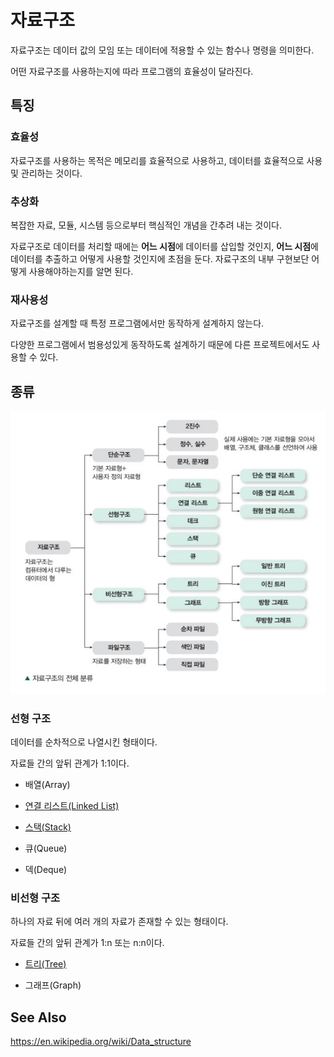 # 자료구조

자료구조는 데이터 값의 모임 또는 데이터에 적용할 수 있는 함수나 명령을 의미한다. 

어떤 자료구조를 사용하는지에 따라 프로그램의 효율성이 달라진다.

## 특징
### 효율성
자료구조를 사용하는 목적은 메모리를 효율적으로 사용하고, 데이터를 효율적으로 사용 및 관리하는 것이다. 

### 추상화
복잡한 자료, 모듈, 시스템 등으로부터 핵심적인 개념을 간추려 내는 것이다.

자료구조로 데이터를 처리할 때에는 **어느 시점**에 데이터를 삽입할 것인지, **어느 시점**에 데이터를 추출하고 어떻게 사용할 것인지에 초점을 둔다. 자료구조의 내부 구현보단 어떻게 사용해야하는지를 알면 된다. 

### 재사용성
자료구조를 설계할 때 특정 프로그램에서만 동작하게 설계하지 않는다. 

다양한 프로그램에서 범용성있게 동작하도록 설계하기 때문에 다른 프로젝트에서도 사용할 수 있다. 

## 종류
![자료구조 종류](./img/type-of-data-structure.png)

### 선형 구조
데이터를 순차적으로 나열시킨 형태이다.

자료들 간의 앞뒤 관계가 1:1이다.

- 배열(Array)

- [연결 리스트(Linked List)](/Data-Structure/Linked-List.md)

- [스택(Stack)](/Data-Structure/Stack.md)

- 큐(Queue)

- 덱(Deque)

### 비선형 구조
하나의 자료 뒤에 여러 개의 자료가 존재할 수 있는 형태이다.

자료들 간의 앞뒤 관계가 1:n 또는 n:n이다. 

- [트리(Tree)](/Data-Structure/Tree.md)

- 그래프(Graph)

## See Also

https://en.wikipedia.org/wiki/Data_structure